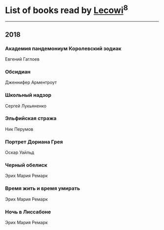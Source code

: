 # List of books read by [Lecowi](http://vk.com/id521873425)<sup>8</sup>
---

## 2018

### Академия пандемониум Королевский зодиак
Евгений Гаглоев


### Обсидиан
Дженнифер Арментроут


### Школьный надзор
Сергей Лукьяненко


### Эльфийская стража
Ник Перумов


### Портрет Дориана Грея
Оскар Уайльд


### Черный обелиск
Эрих Мария Ремарк


### Время жить и время умирать
Эрих Мария Ремарк


### Ночь в Лиссабоне
Эрих Мария Ремарк




